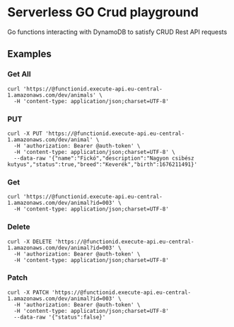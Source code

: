 # Serverless GO Crud playground

Go functions interacting with DynamoDB to satisfy CRUD Rest API requests

## Examples

### Get All

```
curl 'https://@functionid.execute-api.eu-central-1.amazonaws.com/dev/animals' \
  -H 'content-type: application/json;charset=UTF-8'
```

### PUT

```
curl -X PUT 'https://@functionid.execute-api.eu-central-1.amazonaws.com/dev/animal' \
  -H 'authorization: Bearer @auth-token' \
  -H 'content-type: application/json;charset=UTF-8' \
  --data-raw '{"name":"Fickó","description":"Nagyon csibész kutyus","status":true,"breed":"Keverék","birth":1676211491}'
```

### Get

```
curl 'https://@functionid.execute-api.eu-central-1.amazonaws.com/dev/animal?id=003' \
  -H 'content-type: application/json;charset=UTF-8'
```

### Delete

```
curl -X DELETE 'https://@functionid.execute-api.eu-central-1.amazonaws.com/dev/animal?id=003' \
  -H 'authorization: Bearer @auth-token' \
  -H 'content-type: application/json;charset=UTF-8'
```

### Patch

```
curl -X PATCH 'https://@functionid.execute-api.eu-central-1.amazonaws.com/dev/animal?id=003' \
  -H 'authorization: Bearer @auth-token' \
  -H 'content-type: application/json;charset=UTF-8'
  --data-raw '{"status":false}'
```
